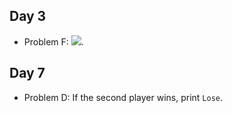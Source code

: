 ## Day 3
- Problem F: <img src="https://render.githubusercontent.com/render/math?math=n \leq 10000, m \leq 1000$">.

## Day 7
- Problem D: If the second player wins, print `Lose`.
